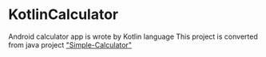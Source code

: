# KotlinCalculator
Android calculator app is wrote by Kotlin language
This project is converted from java project <a href='https://github.com/SimpleMobileTools/Simple-Calculator'>"Simple-Calculator"</a>
